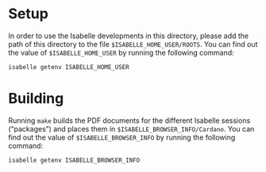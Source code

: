 Setup
=====

In order to use the Isabelle developments in this directory, please add
the path of this directory to the file `$ISABELLE_HOME_USER/ROOTS`. You
can find out the value of `$ISABELLE_HOME_USER` by running the following
command:

    isabelle getenv ISABELLE_HOME_USER


Building
========

Running `make` builds the PDF documents for the different Isabelle
sessions (“packages”) and places them in
`$ISABELLE_BROWSER_INFO/Cardano`. You can find out the value of
`$ISABELLE_BROWSER_INFO` by running the following command:

    isabelle getenv ISABELLE_BROWSER_INFO
